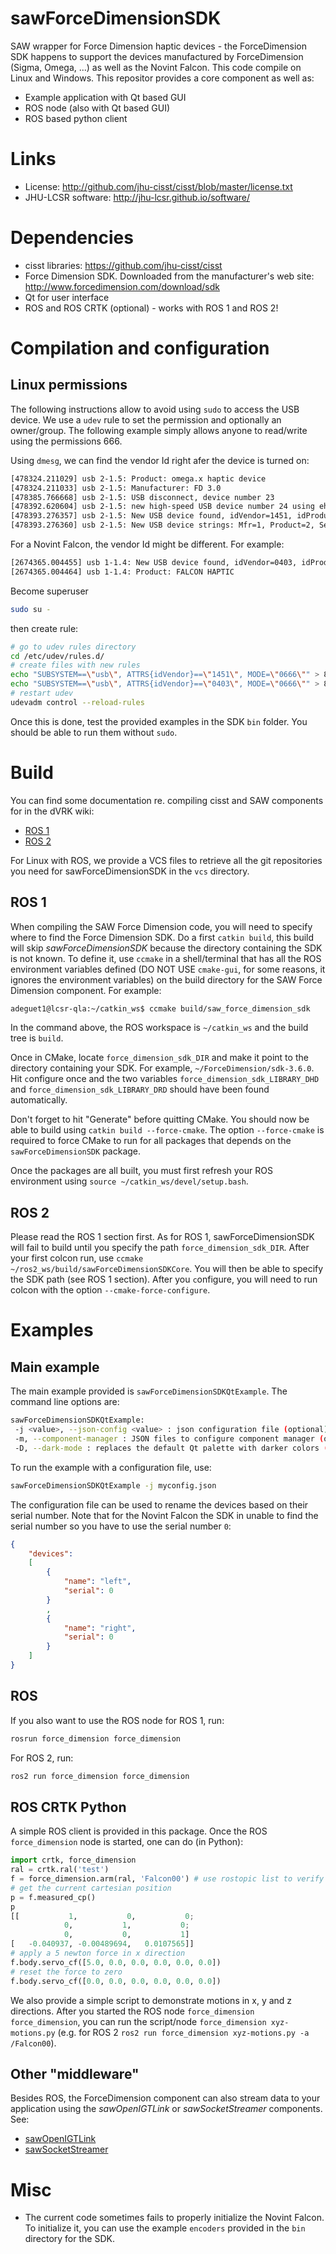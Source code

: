 # sawForceDimensionSDK
SAW wrapper for Force Dimension haptic devices - the ForceDimension SDK happens to support the devices manufactured by ForceDimension (Sigma, Omega, ...) as well as the Novint Falcon.  This code compile on Linux and Windows.  This repositor provides a core component as well as:
* Example application with Qt based GUI
* ROS node (also with Qt based GUI)
* ROS based python client

# Links
 * License: http://github.com/jhu-cisst/cisst/blob/master/license.txt
 * JHU-LCSR software: http://jhu-lcsr.github.io/software/

# Dependencies
 * cisst libraries: https://github.com/jhu-cisst/cisst
 * Force Dimension SDK. Downloaded from the manufacturer's web site: http://www.forcedimension.com/download/sdk
 * Qt for user interface
 * ROS and ROS CRTK (optional) - works with ROS 1 and ROS 2!

# Compilation and configuration

## Linux permissions

The following instructions allow to avoid using `sudo` to access the USB device.  We use a `udev` rule to set the permission and optionally an owner/group.  The following example simply allows anyone to read/write using the permissions 666.

Using `dmesg`, we can find the vendor Id right afer the device is turned on:
```sh
[478324.211029] usb 2-1.5: Product: omega.x haptic device
[478324.211033] usb 2-1.5: Manufacturer: FD 3.0
[478385.766668] usb 2-1.5: USB disconnect, device number 23
[478392.620604] usb 2-1.5: new high-speed USB device number 24 using ehci-pci
[478393.276357] usb 2-1.5: New USB device found, idVendor=1451, idProduct=0402
[478393.276360] usb 2-1.5: New USB device strings: Mfr=1, Product=2, SerialNumber=0
```

For a Novint Falcon, the vendor Id might be different.  For example:
```sh
[2674365.004455] usb 1-1.4: New USB device found, idVendor=0403, idProduct=cb48
[2674365.004464] usb 1-1.4: Product: FALCON HAPTIC
```

Become superuser
```sh
sudo su -
```
then create rule:
```sh
# go to udev rules directory
cd /etc/udev/rules.d/
# create files with new rules
echo "SUBSYSTEM==\"usb\", ATTRS{idVendor}==\"1451\", MODE=\"0666\"" > 80-usb-force-dimension.rules
echo "SUBSYSTEM==\"usb\", ATTRS{idVendor}==\"0403\", MODE=\"0666\"" > 80-usb-novint.rules
# restart udev
udevadm control --reload-rules
```

Once this is done, test the provided examples in the SDK `bin` folder.  You should be able to run them without `sudo`. 

# Build

You can find some documentation re. compiling cisst and SAW components
for in the dVRK wiki:
* [ROS 1](https://github.com/jhu-dvrk/sawIntuitiveResearchKit/wiki/CatkinBuild)
* [ROS 2](https://github.com/jhu-dvrk/sawIntuitiveResearchKit/wiki/BuildROS2)

For Linux with ROS, we provide a VCS files to retrieve all the git repositories you need for sawForceDimensionSDK in the `vcs` directory.

## ROS 1

When compiling the SAW Force Dimension code, you will need to specify
where to find the Force Dimension SDK.  Do a first `catkin build`,
this build will skip *sawForceDimensionSDK* because the directory
containing the SDK is not known.  To define it, use `ccmake` in a
shell/terminal that has all the ROS environment variables defined (DO
NOT USE `cmake-gui`, for some reasons, it ignores the environment
variables) on the build directory for the SAW Force Dimension
component.  For example:

```sh
adeguet1@lcsr-qla:~/catkin_ws$ ccmake build/saw_force_dimension_sdk
```
In the command above, the ROS workspace is `~/catkin_ws` and the build tree is `build`.

Once in CMake, locate `force_dimension_sdk_DIR` and make it point to
the directory containing your SDK.  For example,
`~/ForceDimension/sdk-3.6.0`.  Hit `c`onfigure once and the two
variables `force_dimension_sdk_LIBRARY_DHD` and
`force_dimension_sdk_LIBRARY_DRD` should have been found
automatically.

Don't forget to hit "Generate" before quitting CMake.  You should now
be able to build using `catkin build --force-cmake`.  The option
`--force-cmake` is required to force CMake to run for all packages
that depends on the `sawForceDimensionSDK` package.

Once the packages are all built, you must first refresh your ROS
environment using `source ~/catkin_ws/devel/setup.bash`.

## ROS 2

Please read the ROS 1 section first.  As for ROS 1,
sawForceDimensionSDK will fail to build until you specify the path
`force_dimension_sdk_DIR`.  After your first colcon run, use `ccmake
~/ros2_ws/build/sawForceDimensionSDKCore`.  You will then be able to
specify the SDK path (see ROS 1 section).  After you `c`onfigure, you
will need to run colcon with the option `--cmake-force-configure`.

# Examples

## Main example

The main example provided is `sawForceDimensionSDKQtExample`.  The command line options are:
```sh
sawForceDimensionSDKQtExample:
 -j <value>, --json-config <value> : json configuration file (optional)
 -m, --component-manager : JSON files to configure component manager (optional)
 -D, --dark-mode : replaces the default Qt palette with darker colors (optional)
```

To run the example with a configuration file, use:
```sh
sawForceDimensionSDKQtExample -j myconfig.json
```

The configuration file can be used to rename the devices based on their serial number.  Note that for the Novint Falcon the SDK in unable to find the serial number so you have to use the serial number `0`:
```json
{
    "devices":
    [
        {
            "name": "left",
            "serial": 0
        }
        ,
        {
            "name": "right",
            "serial": 0
        }
    ]
}
```

## ROS

If you also want to use the ROS node for ROS 1, run:
```sh
rosrun force_dimension force_dimension
```

For ROS 2, run:
```sh
ros2 run force_dimension force_dimension
```

## ROS CRTK Python

A simple ROS client is provided in this package.  Once the ROS `force_dimension` node is started, one can do (in Python):
```python
import crtk, force_dimension
ral = crtk.ral('test')
f = force_dimension.arm(ral, 'Falcon00') # use rostopic list to verify device's name
# get the current cartesian position
p = f.measured_cp()
p
[[           1,           0,           0;
            0,           1,           0;
            0,           0,           1]
[   -0.040937, -0.00489694,   0.0107565]]
# apply a 5 newton force in x direction
f.body.servo_cf([5.0, 0.0, 0.0, 0.0, 0.0, 0.0])
# reset the force to zero
f.body.servo_cf([0.0, 0.0, 0.0, 0.0, 0.0, 0.0])
```

We also provide a simple script to demonstrate motions in x, y and z
directions.  After you started the ROS node `force_dimension
force_dimension`, you can run the script/node `force_dimension
xyz-motions.py` (e.g. for ROS 2 `ros2 run force_dimension
xyz-motions.py -a /Falcon00`).

## Other "middleware"

Besides ROS, the ForceDimension component can also stream data to your application using the *sawOpenIGTLink* or *sawSocketStreamer* components.  See:
* [sawOpenIGTLink](https://github.com/jhu-saw/sawOpenIGTLink)
* [sawSocketStreamer](https://github.com/jhu-saw/sawSocketStreamer)

# Misc

* The current code sometimes fails to properly initialize the Novint
  Falcon.  To initialize it, you can use the example `encoders`
  provided in the `bin` directory for the SDK.
